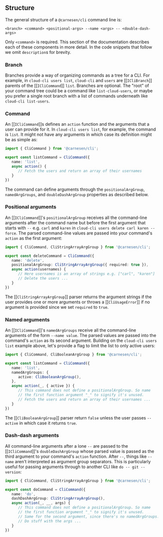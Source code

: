 ## Structure
The general structure of a `@carnesen/cli` command line is:
```
<branch> <command> <positional-args> --name <args> -- <double-dash-args>
```
Only `<command>` is required. This section of the documentation describes each of these components in more detail. In the code snippets that follow we omit `description`s for brevity.

### Branch
Branches provide a way of organizing commands as a tree for a CLI. For example, in `cloud-cli users list`, `cloud-cli` and `users` are [[`ICliBranch`]] parents of the [[`ICliCommand`]] `list`. Branches are optional. The "root" of your command tree could be a command like `list-cloud-users`, or maybe you prefer a single root branch with a list of commands underneath like `cloud-cli list-users`.

### Command
An [[`ICliCommand`]]s defines an `action` function and the arguments that a user can provide for it. In `cloud-cli users list`, for example, the command is `list`. It might not have any arguments in which case its definition might be as simple as:
```typescript
import { CliCommand } from '@carnesen/cli';

export const listCommand = CliCommand({
   name: 'list',
   async action() {
      // Fetch the users and return an array of their usernames
   }
})
```
The command can define arguments through the `positionalArgGroup`, `namedArgGroups`, and `doubleDashArgGroup` properties as described below.

### Positional arguments
An [[`ICliCommand`]]'s `positionalArgGroup` receives all the command-line arguments after the command name but before the first argument that starts with `--` e.g. `carl` and `karen` in `cloud-cli users delete carl karen --force`. The parsed command-line values are passed into your command's `action` as the first argument:
```typescript
import { CliCommand, CliStringArrayArgGroup } from '@carnesen/cli';

export const deleteCommand = CliCommand({
   name: 'delete',
   positionalArgGroup: CliStringArrayArgGroup({ required: true }),
   async action(usernames) {
      // Here usernames is an array of strings e.g. ["carl", "karen"]
      // Delete the users ...
   }
})
```
The [[`CliStringArrayArgGroup`]] parser returns the argument strings if the user provides one or more arguments or throws a [[`CliUsageError`]] if no argument is provided since we set `required` to `true`.
### Named arguments
An [[`ICliCommand`]]'s `namedArgGroups` receive all the command-line arguments of the form `--name value`. The parsed values are passed into the command's `action` as its second argument. Building on the `cloud-cli users list` example above, let's provide a flag to limit the list to only active users:
```typescript
import { CliCommand, CliBooleanArgGroup } from '@carnesen/cli';

export const listCommand = CliCommand({
   name: 'list',
   namedArgGroups: {
      active: CliBooleanArgGroup(),
   },
   async action(_, { active }) {
      // This command does not define a positionalArgGroup. So name
      // the first function argument "_" to signify it's unused.
      // Fetch the users and return an array of their usernames ...
   }
})
```
The [[`CliBooleanArgGroup`]] parser return `false` unless the user passes `--active` in which case it returns `true`.

### Dash-dash arguments
All command-line arguments after a lone `--` are passed to the [[`ICliCommand`]]'s `doubleDashArgGroup` whose parsed value is passed as the third argument to your command's `action` function. After `--`, things like `--name` aren't interpreted as argument group separators. This is particularly useful for passing arguments through to another CLI like `do -- git --version`:

```typescript
import { CliCommand, CliStringArrayArgGroup } from '@carnesen/cli';

export const doCommand = CliCommand({
   name: 'do',
   dashDashArgGroup: CliStringArrayArgGroup(),
   async action(_, __, args) {
      // This command does not define a positionalArgGroup. So name
      // the first function argument "_" to signify it's unused.
      // Same for the second argument, since there's no namedArgGroups.
      // Do stuff with the args ...
   }
})
```
